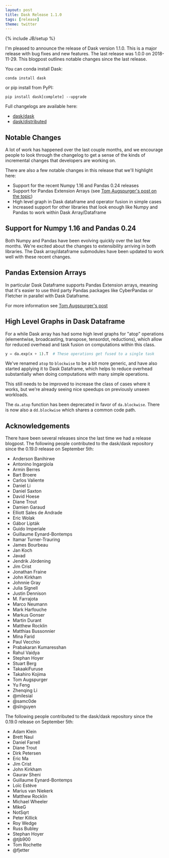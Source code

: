 ```yaml
---
layout: post
title: Dask Release 1.1.0
tags: [release]
theme: twitter
---
```

{% include JB/setup %}

I'm pleased to announce the release of Dask version 1.1.0.  This is a major
release with bug fixes and new features.  The last release was 1.0.0 on
2018-11-29.
This blogpost outlines notable changes since the last release.

You can conda install Dask:

    conda install dask

or pip install from PyPI:

    pip install dask[complete] --upgrade

Full changelogs are available here:

-  [dask/dask](https://github.com/dask/dask/blob/master/docs/source/changelog.rst)
-  [dask/distributed](https://github.com/dask/distributed/blob/master/docs/source/changelog.rst)

## Notable Changes

A lot of work has happened over the last couple months, and we encourage people
to look through the changelog to get a sense of the kinds of incremental
changes that developers are working on.

There are also a few notable changes in this release that we'll highlight here:

-  Support for the recent Numpy 1.16 and Pandas 0.24 releases
-  Support for Pandas Extension Arrays (see [Tom Augspurger's post on the topic](TODO))
-  High level graph in Dask dataframe and operator fusion in simple cases
-  Increased support for other libraries that look enough like Numpy and Pandas
   to work within Dask Array/Dataframe


## Support for Numpy 1.16 and Pandas 0.24

Both Numpy and Pandas have been evolving quickly over the last few months.
We're excited about the changes to extensibility arriving in both libraries.
The Dask array/dataframe submodules have been updated to work well with these
recent changes.


## Pandas Extension Arrays

In particular Dask Dataframe supports Pandas Extension arrays,
meaning that it's easier to use third party Pandas packages like CyberPandas or
Fletcher in parallel with Dask Dataframe.

For more information see [Tom Augspurger's post](../../../2019/01/22/dask-extension-arrays)


## High Level Graphs in Dask Dataframe

For a while Dask array has had some high level graphs for "atop" operations
(elementwise, broadcasting, transpose, tensordot, reductions), which allow for
reduced overhead and task fusion on computations within this class.

```python
y = da.exp(x + 1).T  # These operations get fused to a single task
```

We've renamed `atop` to `blockwise` to be a bit more generic, and have also
started applying it to Dask Dataframe, which helps to reduce overhead
substantially when doing computations with many simple operations.

This still needs to be improved to increase the class of cases where it works,
but we're already seeing nice speedups on previously unseen workloads.

The `da.atop` function has been deprecated in favor of `da.blockwise`.  There
is now also a `dd.blockwise` which shares a common code path.


Acknowledgements
----------------

There have been several releases since the last time we had a release blogpost.
The following people contributed to the dask/dask repository since the 0.19.0
release on September 5th:

-  Anderson Banihirwe
-  Antonino Ingargiola
-  Armin Berres
-  Bart Broere
-  Carlos Valiente
-  Daniel Li
-  Daniel Saxton
-  David Hoese
-  Diane Trout
-  Damien Garaud
-  Elliott Sales de Andrade
-  Eric Wolak
-  Gábor Lipták
-  Guido Imperiale
-  Guillaume Eynard-Bontemps
-  Itamar Turner-Trauring
-  James Bourbeau
-  Jan Koch
-  Javad
-  Jendrik Jördening
-  Jim Crist
-  Jonathan Fraine
-  John Kirkham
-  Johnnie Gray
-  Julia Signell
-  Justin Dennison
-  M. Farrajota
-  Marco Neumann
-  Mark Harfouche
-  Markus Gonser
-  Martin Durant
-  Matthew Rocklin
-  Matthias Bussonnier
-  Mina Farid
-  Paul Vecchio
-  Prabakaran Kumaresshan
-  Rahul Vaidya
-  Stephan Hoyer
-  Stuart Berg
-  TakaakiFuruse
-  Takahiro Kojima
-  Tom Augspurger
-  Yu Feng
-  Zhenqing Li
-  @milesial
-  @samc0de
-  @slnguyen

The following people contributed to the dask/dask repository since the 0.19.0
release on September 5th:

-  Adam Klein
-  Brett Naul
-  Daniel Farrell
-  Diane Trout
-  Dirk Petersen
-  Eric Ma
-  Jim Crist
-  John Kirkham
-  Gaurav Sheni
-  Guillaume Eynard-Bontemps
-  Loïc Estève
-  Marius van Niekerk
-  Matthew Rocklin
-  Michael Wheeler
-  MikeG
-  NotSqrt
-  Peter Killick
-  Roy Wedge
-  Russ Bubley
-  Stephan Hoyer
-  @tjb900
-  Tom Rochette
-  @fjetter
